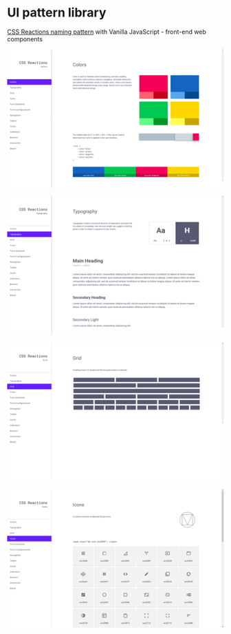 # UI pattern library

[CSS Reactions naming pattern](https://github.com/Jon-Dickinson/CSSReactions) with Vanilla JavaScript - front-end web components

![screenshot](https://github.com/Jon-Dickinson/ui-pattern-library/blob/master/assets/images/screenshot-1.png)

![screenshot](https://github.com/Jon-Dickinson/ui-pattern-library/blob/master/assets/images/screenshot-2.png)

![screenshot](https://github.com/Jon-Dickinson/ui-pattern-library/blob/master/assets/images/screenshot-3.png)

![screenshot](https://github.com/Jon-Dickinson/ui-pattern-library/blob/master/assets/images/screenshot-4.png)